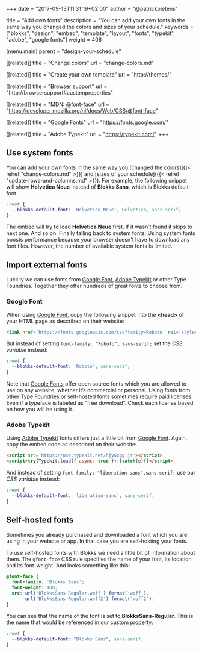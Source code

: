+++
date            = "2017-09-13T11:31:19+02:00"
author          = "@patrickpietens"

title           = "Add own fonts"
description     = "You can add your own fonts in the same way you changed the colors and sizes of your schedule."
keywords        = ["blokks", "design", "embed", "template", "layout", "fonts", "typekit", "adobe", "google fonts"]
weight          = 406

[menu.main]
parent          = "design-your-schedule"

[[related]]
title = "Change colors"
url = "change-colors.md"

[[related]]
title = "Create your own template"
url = "http://themes/"

[[related]]
title = "Browser support"
url = "http://browsersupport#customproperties"

[[related]]
title = "MDN: @font-face"
url = "https://developer.mozilla.org/nl/docs/Web/CSS/@font-face"

[[related]]
title = "Google Fonts"
url = "https://fonts.google.com/"

[[related]]
title = "Adobe Typekit"
url = "https://typekit.com/"
+++

## Use system fonts
You can add your own fonts in the same way you [changed the colors]({{< relref "change-colors.md" >}}) and [sizes of your schedule]({{< relref "update-rows-and-columns.md" >}}). For example, the following snippet will show **Helvetica Neue** instead of **Blokks Sans**, which is Blokks default font.

```css
:root {
  --blokks-default-font: 'Helvetica Neue', Helvetica, sans-serif;
}
```

The embed will try to load **Helvetica Neue** first. If it wasn’t found it skips to next one. And so on. Finally falling back to system fonts. Using system fonts boosts performance because your browser doesn't have to download any font files. However, the number of available system fonts is limited.

## Import external fonts
Luckily we can use fonts from [Google Font](https://fonts.google.com/), [Adobe Typekit](https://typekit.com/) or other Type Foundries. Together they offer hundreds of great fonts to choose from.

### Google Font
When using [Google Font](https://fonts.google.com/), copy the following snippet into the **\<head\>** of your HTML page as described on their website:

```html
<link href='https://fonts.googleapis.com/css?family=Roboto' rel='stylesheet'>
```

But instead of setting `font-family: "Roboto", sans-serif;` set the *CSS variable* instead:

```css
:root {
  --blokks-default-font: 'Roboto', sans-serif;
}
```

<span class='note'>Note that [Google Fonts](https://fonts.google.com/) offer open source fonts which you are allowed to use on any website, whether it’s commercial or personal. Using fonts from other Type Foundries or self-hosted fonts sometimes require paid licenses. Even if a typeface is labeled as “free download”. Check each license based on how you will be using it.</span>

### Adobe Typekit
Using [Adobe Typekit](https://typekit.com/) fonts differs just a little bit from [Google Font](https://fonts.google.com/). Again, copy the embed code as described on their website:

```html
<script src='https://use.typekit.net/hjy6zgg.js'></script>
<script>try{Typekit.load({ async: true });}catch(e){}</script>
```

And instead of setting `font-family: "liberation-sans",sans-serif;` use our *CSS variable* instead:

```css
:root {
  --blokks-default-font: 'liberation-sans', sans-serif;
}
```

## Self-hosted fonts
Sometimes you already purchased and downloaded a font which you are using in your website or app. In that case you are self-hosting your fonts.

To use self-hosted fonts with Blokks we need a little bit of information about them. The `@font-face` CSS rule specifies the name of your font, its location and its font-weight. And looks something like this:

```css
@font-face {
  font-family: 'Blokks Sans';
  font-weight: 400;
  src: url('BlokksSans-Regular.woff') format('woff'),
       url('BlokksSans-Regular.woff2') format('woff2');
}
```

You can see that the name of the font is set to **BlokksSans-Regular**. This is the name that would be referenced in our custom property:

```css
:root {
  --blokks-default-font: "Blokks Sans", sans-serif;
}
```